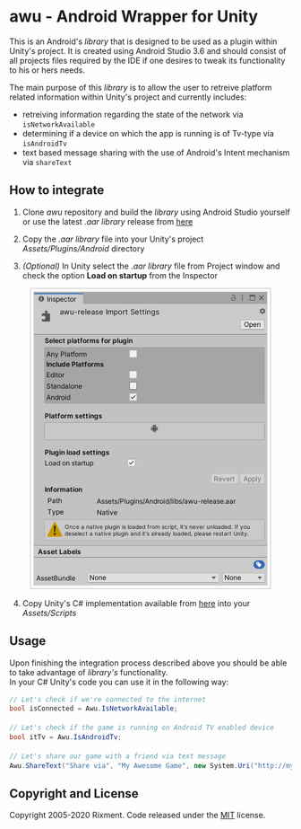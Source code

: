 # awu - Android Wrapper for Unity

This is an Android's _library_ that is designed to be used as a plugin within Unity's project. It is created using Android Studio 3.6 and should consist of all projects files required by the IDE if one desires to tweak its functionality to his or hers needs.

The main purpose of this _library_ is to allow the user to retreive platform related information within Unity's project and currently includes:

- retreiving information regarding the state of the network via `isNetworkAvailable`
- determining if a device on which the app is running is of Tv-type via `isAndroidTv`
- text based message sharing with the use of Android's Intent mechanism via `shareText`

## How to integrate

1. Clone _awu_ repository and build the _library_ using Android Studio yourself or use the latest _.aar library_ release from [here](awu/build/outputs/aar/awu-release.aar)

2. Copy the _.aar library_ file into your Unity's project _Assets/Plugins/Android_ directory

3. _(Optional)_ In Unity select the _.aar library_ file from Project window and check the option __Load on startup__ from the Inspector

<p align="center"><img src="./read.me/awu_inspector.png"></p> 

4. Copy Unity's C# implementation available from [here](UnityScript/Awu.cs) into your _Assets/Scripts_

## Usage

Upon finishing the integration process described above you should be able to take advantage of _library's_ functionality.<br>
In your C# Unity's code you can use it in the following way:

```csharp
// Let's check if we're connected to the internet
bool isConnected = Awu.IsNetworkAvailable;

// Let's check if the game is running on Android TV enabled device
bool itTv = Awu.IsAndroidTv;

// Let's share our game with a friend via text message
Awu.ShareText("Share via", "My Awesome Game", new System.Uri("http://my.awesomegame.com"));
```

## Copyright and License
Copyright 2005-2020 Rixment. Code released under the [MIT](./LICENSE) license.
